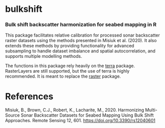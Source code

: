 # bulkshift
### Bulk shift backscatter harmonization for seabed mapping in R

This package facilitates relative calibration for processed sonar backscatter raster datasets using the methods presented in Misiuk et al. (2020). 
It also extends these methods by providing functionality for advanced subsampling to handle dataset imbalance and spatial autocorrelation, and supports multiple modelling methods. 

The functions in this package rely heavily on the [terra](https://github.com/rspatial/terra) package. RasterLayers are still supported, but the use of terra is highly 
recommended. It is meant to replace the [raster](https://github.com/rspatial/raster) package.

# References
Misiuk, B., Brown, C.J., Robert, K., Lacharite, M., 2020. Harmonizing Multi-Source Sonar Backscatter Datasets for Seabed Mapping Using Bulk Shift Approaches. Remote Sensing 12, 601. https://doi.org/10.3390/rs12040601
